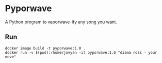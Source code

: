 # Pyporwave

A Python program to vaporwave-ify any song you want.

## Run

    docker image build -t pyporwave:1.0 .
    docker run -v $(pwd):/home/jovyan -it pyporwave:1.0 "diana ross - your move"

